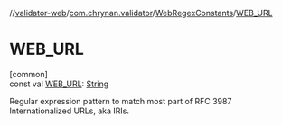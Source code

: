 //[validator-web](../../../index.md)/[com.chrynan.validator](../index.md)/[WebRegexConstants](index.md)/[WEB_URL](-w-e-b_-u-r-l.md)

# WEB_URL

[common]\
const val [WEB_URL](-w-e-b_-u-r-l.md): [String](https://kotlinlang.org/api/latest/jvm/stdlib/kotlin/-string/index.html)

Regular expression pattern to match most part of RFC 3987 Internationalized URLs, aka IRIs.
